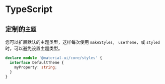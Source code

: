 # TypeScript

## 定制的`主题`

您可以扩展默认的主题类型，这样每次使用 `makeStyles`， `useTheme`，或 `styled` 时，可以避免设置主题类型。

```ts
declare module '@material-ui/core/styles' {
  interface DefaultTheme {
    myProperty: string;
  }
}
```
